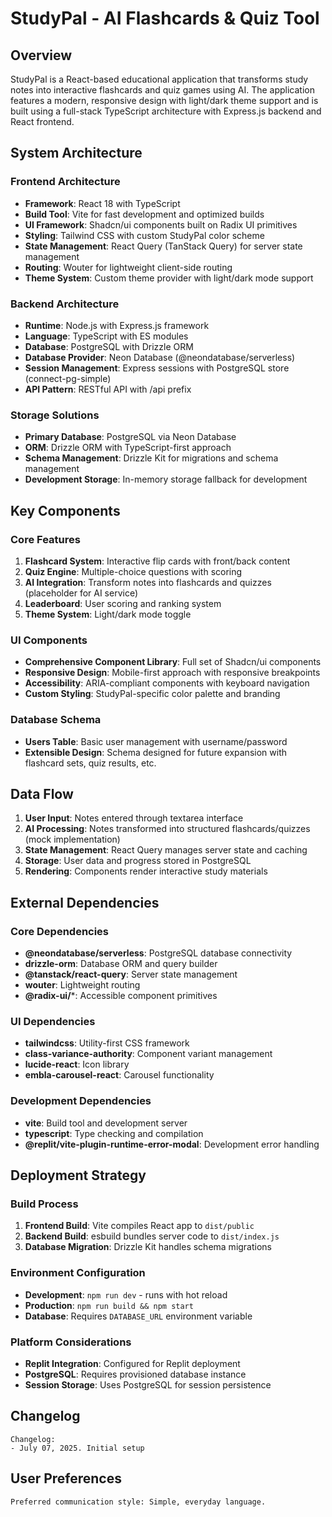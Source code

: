 # StudyPal - AI Flashcards & Quiz Tool

## Overview

StudyPal is a React-based educational application that transforms study notes into interactive flashcards and quiz games using AI. The application features a modern, responsive design with light/dark theme support and is built using a full-stack TypeScript architecture with Express.js backend and React frontend.

## System Architecture

### Frontend Architecture
- **Framework**: React 18 with TypeScript
- **Build Tool**: Vite for fast development and optimized builds
- **UI Framework**: Shadcn/ui components built on Radix UI primitives
- **Styling**: Tailwind CSS with custom StudyPal color scheme
- **State Management**: React Query (TanStack Query) for server state management
- **Routing**: Wouter for lightweight client-side routing
- **Theme System**: Custom theme provider with light/dark mode support

### Backend Architecture
- **Runtime**: Node.js with Express.js framework
- **Language**: TypeScript with ES modules
- **Database**: PostgreSQL with Drizzle ORM
- **Database Provider**: Neon Database (@neondatabase/serverless)
- **Session Management**: Express sessions with PostgreSQL store (connect-pg-simple)
- **API Pattern**: RESTful API with /api prefix

### Storage Solutions
- **Primary Database**: PostgreSQL via Neon Database
- **ORM**: Drizzle ORM with TypeScript-first approach
- **Schema Management**: Drizzle Kit for migrations and schema management
- **Development Storage**: In-memory storage fallback for development

## Key Components

### Core Features
1. **Flashcard System**: Interactive flip cards with front/back content
2. **Quiz Engine**: Multiple-choice questions with scoring
3. **AI Integration**: Transform notes into flashcards and quizzes (placeholder for AI service)
4. **Leaderboard**: User scoring and ranking system
5. **Theme System**: Light/dark mode toggle

### UI Components
- **Comprehensive Component Library**: Full set of Shadcn/ui components
- **Responsive Design**: Mobile-first approach with responsive breakpoints
- **Accessibility**: ARIA-compliant components with keyboard navigation
- **Custom Styling**: StudyPal-specific color palette and branding

### Database Schema
- **Users Table**: Basic user management with username/password
- **Extensible Design**: Schema designed for future expansion with flashcard sets, quiz results, etc.

## Data Flow

1. **User Input**: Notes entered through textarea interface
2. **AI Processing**: Notes transformed into structured flashcards/quizzes (mock implementation)
3. **State Management**: React Query manages server state and caching
4. **Storage**: User data and progress stored in PostgreSQL
5. **Rendering**: Components render interactive study materials

## External Dependencies

### Core Dependencies
- **@neondatabase/serverless**: PostgreSQL database connectivity
- **drizzle-orm**: Database ORM and query builder
- **@tanstack/react-query**: Server state management
- **wouter**: Lightweight routing
- **@radix-ui/***: Accessible component primitives

### UI Dependencies
- **tailwindcss**: Utility-first CSS framework
- **class-variance-authority**: Component variant management
- **lucide-react**: Icon library
- **embla-carousel-react**: Carousel functionality

### Development Dependencies
- **vite**: Build tool and development server
- **typescript**: Type checking and compilation
- **@replit/vite-plugin-runtime-error-modal**: Development error handling

## Deployment Strategy

### Build Process
1. **Frontend Build**: Vite compiles React app to `dist/public`
2. **Backend Build**: esbuild bundles server code to `dist/index.js`
3. **Database Migration**: Drizzle Kit handles schema migrations

### Environment Configuration
- **Development**: `npm run dev` - runs with hot reload
- **Production**: `npm run build && npm start`
- **Database**: Requires `DATABASE_URL` environment variable

### Platform Considerations
- **Replit Integration**: Configured for Replit deployment
- **PostgreSQL**: Requires provisioned database instance
- **Session Storage**: Uses PostgreSQL for session persistence

## Changelog

```
Changelog:
- July 07, 2025. Initial setup
```

## User Preferences

```
Preferred communication style: Simple, everyday language.
```